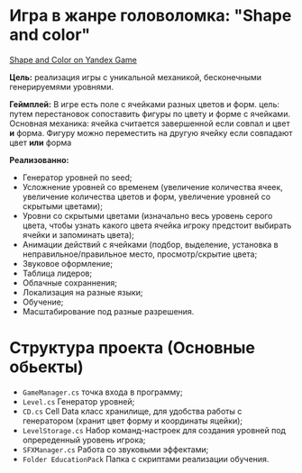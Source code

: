 # Игра в жанре головоломка: "Shape and color"
[Shape and Color on Yandex Game]([https://pages.github.com/](https://yandex.ru/games/app/341950))

**Цель:** реализация игры с уникальной механикой, бесконечными генерируемями уровнями.

**Геймплей:** В игре есть поле с ячейками разных цветов и форм. цель: путем перестановок сопоставить фигуры по цвету и форме с ячейками. 
Основная механика: ячейка считается завершенной если совпал и цвет **и** форма. Фигуру можно переместить на другую ячейку если совпадают цвет **или** форма

**Реализованно:**
- Генератор уровней по seed;
- Усложнение уровней со временем (увеличение количества ячеек, увеличение количества цветов и форм, увеличение уровней со скрытыми цветами);
- Уровни со скрытыми цветами (изначально весь уровень серого цвета, чтобы узнать какого цвета ячейка игроку предстоит выбирать ячейки и запоминать цвета);
- Анимации действий с ячейками (подбор, выделение, установка в неправильное/правильное место, просмотр/скрытие цвета;
- Звуковое оформление;
- Таблица лидеров;
- Облачные сохраннения;
- Локализация на разные языки;
- Обучение;
- Масштабирование под разные разрешения.

# Структура проекта (Основные обьекты)
- `GameManager.cs` точка входа в программу;
- `Level.cs` Генератор уровней;
- `CD.cs` Cell Data класс хранилище, для удобства работы с генератором (хранит цвет форму и координаты яцейки);
- `LevelStorage.cs` Набор команд-настроек для создания уровней под опререденный уровень игрока;
- `SFXManager.cs` Работа со звуковыми эффектами;
- `Folder EducationPack` Папка с скриптами реализации обучения.

